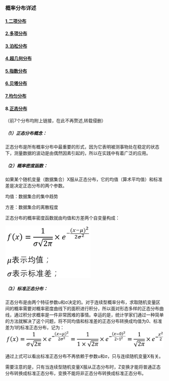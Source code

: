 ### 概率分布详述

#### [1.二项分布](https://mp.weixin.qq.com/s?__biz=MjM5MTI5MDgxOA==&mid=2650099314&idx=1&sn=de7165d6aa7f63cd7982c97949c4d3e9&chksm=beb62adf89c1a3c9b061821508d847973e680019b7d9d111e85cb87cfbb8f02fede9101aa152&scene=21#wechat_redirect)

#### [2.多项分布](https://mp.weixin.qq.com/s?__biz=MjM5MTI5MDgxOA==&mid=2650099501&idx=1&sn=89021f502eb9ba13d73f6305654fa8c9&chksm=beb62b8089c1a2960c0bf9ab8f3d9c8692463b5e91b490b080dc75044868a6fb3d45ea01ee43&scene=21#wechat_redirect)

#### [3.泊松分布](http://mp.weixin.qq.com/s?__biz=MjM5MTI5MDgxOA==&mid=2650099389&idx=1&sn=d2a9cccf5627c2cb880e7d46a01537d1&chksm=beb62a1089c1a306d6b7fcfa937b7eac78260e837e72fc29ea8818ee34e4e1d27d97d3bb105c&scene=21#wechat_redirect)

#### [4.超几何分布](http://mp.weixin.qq.com/s?__biz=MjM5MTI5MDgxOA==&mid=2650099620&idx=1&sn=12ec667f16454874b1d263349149b6d7&chksm=beb62b0989c1a21f43e23f896f5adb44d001a95488323155f0727900fe1879902617dbb8d034&scene=21#wechat_redirect)

#### [5.指数分布](http://mp.weixin.qq.com/s?__biz=MjM5MTI5MDgxOA==&mid=2650099540&idx=1&sn=1f2c8f5e1bdde5ff3ee0b72edc5f9ebe&chksm=beb62bf989c1a2efe15c830ec2718813461e2f3baee5d739bcc5f6ddb620ec8894878988d635&scene=21#wechat_redirect)

#### [6.贝塔分布](http://mp.weixin.qq.com/s?__biz=MjM5MTI5MDgxOA==&mid=2650099463&idx=1&sn=656f5c1030a71ea63ddeb7c47af362a9&chksm=beb62baa89c1a2bc69ef7349f33fa5727c0db013110cbfae0fb1babacdcf35dbc3b2333fc629&scene=21#wechat_redirect)

#### [7.均匀分布](http://mp.weixin.qq.com/s?__biz=MjM5MTI5MDgxOA==&mid=2650099593&idx=1&sn=5f8a9586e503a1dccea953bd7b5cd9c3&chksm=beb62b2489c1a232b768595b2f63544e08a14477eaaf6181487505d3a3d06016d284831b4dd1&scene=21#wechat_redirect)

#### 8.<u>正态分布</u> 

（前7个分布均附上链接，在此不再赘述,转载侵删）

##### （1）正态分布概念：

正态分布是所有概率分布中最重要的形式，因为它表明被测事物处在稳定的状态下，测量数据的波动是由偶然因素引起的，所以在实践中有着广泛的应用。

##### （2）概率密度函数：

如果某个随机变量（数据集合）X服从正态分布，它的均值（算术平均值）和标准差是决定正态分布的两个参数。

均值：数据集合的集中趋势

方差：数据集合的离散程度

正态分布的概率密度函数就由均值和方差两个自变量构成：

![](https://github.com/Zoenamed/Learn-Data-mining/blob/master/img/4.webp)

##### （3）标准正态分布：

正态分布是由两个特征参数u和σ决定的。对于连续型概率分布，求取随机变量区间的概率需要对概率密度曲线下的面积进行积分，所以面对形态多样的正态分布曲线，通过积分求概率是一件非常困难的事情。幸运的是，统计学家们通过一种简单的方法就解决了这个问题，将不同均值和标准差的正态分布转换成均值为0、标准差为1的标准正态分布，记为：
![](https://github.com/Zoenamed/Learn-Data-mining/blob/master/img/5.webp)

通过上式可以看出标准正态分布不再依赖于参数u和σ，只与连续随机变量X有关。

需要注意的是，只有当连续型随机变量X服从正态分布时，Z变换才能将普通正态分布转换成标准正态分布，变换不能将非正态分布转换成标准正态分布。



